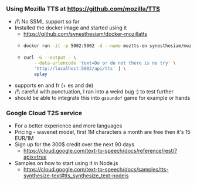 ### Using Mozilla TTS at https://github.com/mozilla/TTS  

* /!\ No SSML support so far  
* Installed the docker image and started using it 
	* https://github.com/synesthesiam/docker-mozillatts
    * ```sh
      docker run -it -p 5002:5002 -d --name moztts-en synesthesiam/mozillatts:en
      ```
	* ``` sh
      curl -G --output - \
          --data-urlencode 'text=Do or do not there is no try' \
          'http://localhost:5002/api/tts' | \
          aplay
	  ```
* supports en and fr (+ es and de)
* /!\ careful with punctuation, I ran into a weird bug :) to test further
* should be able to integrate this into `gsoundof` game for example or hands 
 
### Google Cloud T2S service  
* For a better experience and more languages  
* Pricing - wavenet model, first 1M characters a month are free then it's 15 EUR/1M  
* Sign up for the 300$ credit over the next 90 days
    * https://cloud.google.com/text-to-speech/docs/reference/rest/?apix=true  
* Samples on how to start using it in Node.js  
    * https://cloud.google.com/text-to-speech/docs/samples/tts-synthesize-text#tts_synthesize_text-nodejs  
